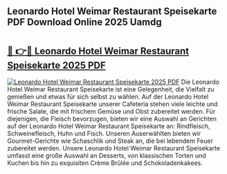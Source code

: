 ## Leonardo Hotel Weimar Restaurant Speisekarte PDF Download Online 2025 Uamdg

# <h2><a href="http://gce44x5.nevu.top/?p=Leonardo+Hotel+Weimar+Restaurant+Speisekarte">🔗 👉🔴 Leonardo Hotel Weimar Restaurant Speisekarte 2025 PDF</a></h2>

[![Leonardo Hotel Weimar Restaurant Speisekarte 2025 PDF](https://i.imgur.com/dBaPXMq.png)](http://gce44x5.nevu.top/?p=Leonardo+Hotel+Weimar+Restaurant+Speisekarte)
Die Leonardo Hotel Weimar Restaurant Speisekarte ist eine Gelegenheit, die Vielfalt zu genießen und etwas für sich selbst zu wählen. Auf der Leonardo Hotel Weimar Restaurant Speisekarte unserer Cafeteria stehen viele leichte und frische Salate, die mit frischem Gemüse und Obst zubereitet werden. Für diejenigen, die Fleisch bevorzugen, bieten wir eine Auswahl an Gerichten auf der Leonardo Hotel Weimar Restaurant Speisekarte an: Rindfleisch, Schweinefleisch, Huhn und Fisch. Unseren Auserwählten bieten wir Gourmet-Gerichte wie Schaschlik und Steak an, die bei lebendem Feuer zubereitet werden. Unsere Leonardo Hotel Weimar Restaurant Speisekarte umfasst eine große Auswahl an Desserts, von klassischen Torten und Kuchen bis hin zu exquisiten Crème Brûlée und Schokoladenkakees.

